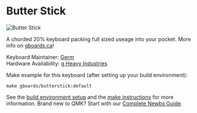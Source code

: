 # Butter Stick

![Butter Stick](https://assets.bigcartel.com/product_images/241501619/IMG_20190710_0746424-01.jpeg)

A chorded 20% keyboard packing full sized useage into  your pocket. More info on [gboards.ca](http://docs.gboards.ca/Meet-Butter-Stick)!

Keyboard Maintainer: [Germ](https://github.com/germ)  
Hardware Availability: [g Heavy Industries](https://www.gboards.ca/product/butter-stick-limited-edition)

Make example for this keyboard (after setting up your build environment):

    make gboards/butterstick:default

See the [build environment setup](https://docs.qmk.fm/#/getting_started_build_tools) and the [make instructions](https://docs.qmk.fm/#/getting_started_make_guide) for more information. Brand new to QMK? Start with our [Complete Newbs Guide](https://docs.qmk.fm/#/newbs).

